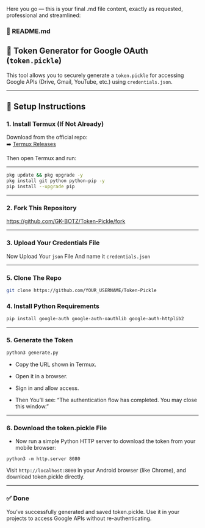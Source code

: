 Here you go — this is your final .md file content, exactly as requested, professional and streamlined:

### 🔽 README.md

## 🔐 Token Generator for Google OAuth (`token.pickle`)

This tool allows you to securely generate a `token.pickle` for accessing Google APIs (Drive, Gmail, YouTube, etc.) using `credentials.json`.

---

## 🚀 Setup Instructions

### 1. Install Termux (If Not Already)

Download from the official repo:  
➡️ [Termux Releases](https://play.google.com/store/apps/details?id=com.termux)

Then open Termux and run:

--- 

``` bash
pkg update && pkg upgrade -y
pkg install git python python-pip -y
pip install --upgrade pip
```

---


### 2. Fork This Repository

https://github.com/GK-BOTZ/Token-Pickle/fork

---

### 3. Upload Your Credentials File
Now Upload Your `json` File And name it `credentials.json`

--- 

### 5. Clone The Repo
```bash
git clone https://github.com/YOUR_USERNAME/Token-Pickle
```

### 4. Install Python Requirements

```bash
pip install google-auth google-auth-oauthlib google-auth-httplib2
```

---

### 5. Generate the Token

```bash
python3 generate.py
```

- Copy the URL shown in Termux.

- Open it in a browser.

- Sign in and allow access.

- Then You’ll see:
“The authentication flow has completed. You may close this window.”

---

### 6. Download the token.pickle File

- Now run a simple Python HTTP server to download the token from your mobile browser:

```
python3 -m http.server 8080
```
Visit `http://localhost:8080` in your Android browser (like Chrome), and download token.pickle directly.



---

### ✅ Done

You’ve successfully generated and saved token.pickle.
Use it in your projects to access Google APIs without re-authenticating.

